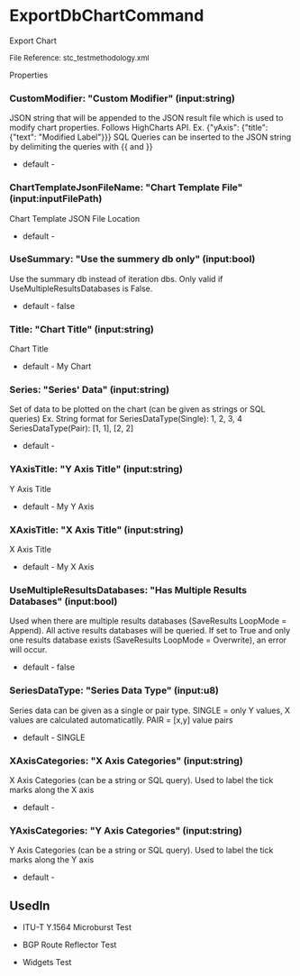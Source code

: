 # ExportDbChartCommand

Export Chart

<font size="2">File Reference: stc_testmethodology.xml</font>

<text>Properties</text>

### CustomModifier: "Custom Modifier" (input:string)

JSON string that will be appended to the JSON result file which is used to modify chart properties. Follows HighCharts API. Ex. {"yAxis": {"title": {"text": "Modified Label"}}} SQL Queries can be inserted to the JSON string by delimiting the queries with {{ and }}

* default - 
### ChartTemplateJsonFileName: "Chart Template File" (input:inputFilePath)

Chart Template JSON File Location

* default - 
### UseSummary: "Use the summery db only" (input:bool)

Use the summary db instead of iteration dbs. Only valid if UseMultipleResultsDatabases is False.

* default - false
### Title: "Chart Title" (input:string)

Chart Title

* default - My Chart
### Series: "Series' Data" (input:string)

Set of data to be plotted on the chart (can be given as strings or SQL queries) Ex. String format for SeriesDataType(Single): 1, 2, 3, 4 SeriesDataType(Pair): [1, 1], [2, 2]

* default - 
### YAxisTitle: "Y Axis Title" (input:string)

Y Axis Title

* default - My Y Axis
### XAxisTitle: "X Axis Title" (input:string)

X Axis Title

* default - My X Axis
### UseMultipleResultsDatabases: "Has Multiple Results Databases" (input:bool)

Used when there are multiple results databases (SaveResults LoopMode = Append). All active results databases will be queried. If set to True and only one results database exists (SaveResults LoopMode = Overwrite), an error will occur.

* default - false
### SeriesDataType: "Series Data Type" (input:u8)

Series data can be given as a single or pair type. SINGLE = only Y values, X values are calculated automaticatlly. PAIR = [x,y] value pairs

* default - SINGLE
### XAxisCategories: "X Axis Categories" (input:string)

X Axis Categories (can be a string or SQL query). Used to label the tick marks along the X axis

* default - 
### YAxisCategories: "Y Axis Categories" (input:string)

Y Axis Categories (can be a string or SQL query). Used to label the tick marks along the Y axis

* default - 
## UsedIn
* ITU-T Y.1564 Microburst Test

* BGP Route Reflector Test

* Widgets Test

